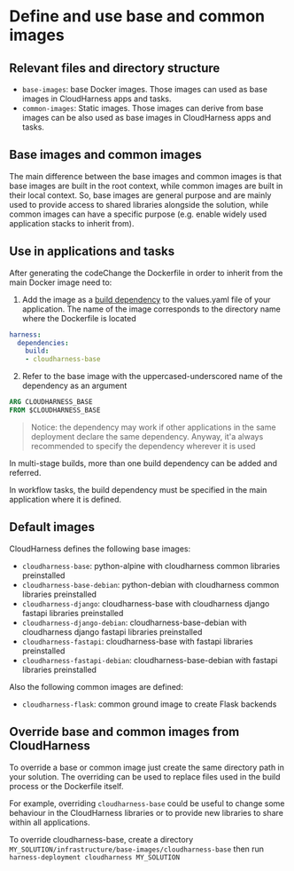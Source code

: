 # Define and use base and common images

## Relevant files and directory structure
 - `base-images`: base Docker images. Those images can used as base images in CloudHarness apps and tasks.
 - `common-images`: Static images. Those images can derive from base images can be also used as base images in CloudHarness apps and tasks. 
 
## Base images and common images

The main difference between the base images and common images is that base images are built in the root context, while
common images are built in their local context.
So, base images are general purpose and are mainly used to provide access to shared libraries alongside the solution, while common images can have
a specific purpose (e.g. enable widely used application stacks to inherit from).

## Use in applications and tasks

After generating the codeChange the Dockerfile in order to inherit from the main Docker image need to:

1. Add the image as a [build dependency](applications/dependencies.md) to the values.yaml file of your application. The name of the image corresponds to the directory name where the Dockerfile is located 

```yaml
harness:
  dependencies:
    build:
    - cloudharness-base
```

2. Refer to the base image with the uppercased-underscored name of the dependency as an argument
```dockerfile
ARG CLOUDHARNESS_BASE
FROM $CLOUDHARNESS_BASE
```

> Notice: the dependency may work if other applications in the same deployment declare the same dependency. Anyway, it'a always recommended to specify the dependency wherever it is used

In multi-stage builds, more than one build dependency can be added and referred.

In workflow tasks, the build dependency must be specified in the main application where it is defined.

## Default images

CloudHarness defines the following base images:
- `cloudharness-base`: python-alpine with cloudharness common libraries preinstalled
- `cloudharness-base-debian`: python-debian with cloudharness common libraries preinstalled
- `cloudharness-django`: cloudharness-base with cloudharness django fastapi libraries preinstalled
- `cloudharness-django-debian`: cloudharness-base-debian with cloudharness django fastapi libraries preinstalled
- `cloudharness-fastapi`: cloudharness-base with fastapi libraries preinstalled
- `cloudharness-fastapi-debian`: cloudharness-base-debian with fastapi libraries preinstalled

Also the following common images are defined:
- `cloudharness-flask`: common ground image to create Flask backends

## Override base and common images from CloudHarness

To override a base or common image just create the same directory path in your 
solution. The overriding can be used to replace files used in the build process or the Dockerfile itself.

For example, overriding `cloudharness-base` could be useful to change some behaviour in the CloudHarness
libraries or to provide new libraries to share within all applications.

To override cloudharness-base, create a directory `MY_SOLUTION/infrastructure/base-images/cloudharness-base`
then run `harness-deployment cloudharness MY_SOLUTION`

